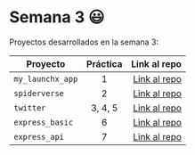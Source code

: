 # Semana 3 :smiley:

Proyectos desarrollados en la semana 3:

| Proyecto | Práctica | Link al repo |
| ------------- |:-------------:| -----:|
|`my_launchx_app`|1|[Link al repo](https://github.com/jorgeboris/my_launchx_app)|
|`spiderverse`|2|[Link al repo](https://github.com/jorgeboris/spiderverse)|
|`twitter`|3, 4, 5|[Link al repo](https://github.com/jorgeboris/twitter)|
|`express_basic`|6|[Link al repo](https://github.com/jorgeboris/express_basic)|
|`express_api`|7|[Link al repo](https://github.com/jorgeboris/express_api)|
